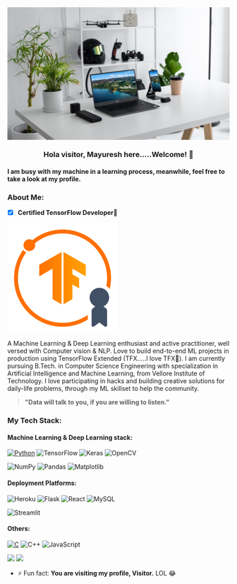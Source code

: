 <img src="https://github.com/mayureshagashe2105/mayureshagashe2105/blob/main/assets/Final%20Setup.jpg" height="300.3px" width="950px" align="center"/>

<h3 align="center"><b>Hola visitor, Mayuresh here.....Welcome! 👋</b></h3>

#### I am busy with my machine in a learning process, meanwhile, feel free to take a look at my profile.

### About Me:
- [x] **Certified TensorFlow Developer**🤩

<img src="https://github.com/mayureshagashe2105/mayureshagashe2105/blob/main/assets/Certified%20TensorFlow%20Developer%20Badge.png" align="center" height="250px" width="250px"/>

A Machine Learning & Deep Learning enthusiast and active practitioner, well versed with Computer vision & NLP. Love to build end-to-end ML projects in production using TensorFlow Extended (TFX.....I love TFX💖). I am currently pursuing B.Tech. in Computer Science Engineering with specialization in Artificial Intelligence and Machine Learning, from Vellore Institute of Technology. I love participating in hacks and building creative solutions for daily-life problems, through my ML skillset to help the community.
> __"Data will talk to you, if you are willing to listen."__

### My Tech Stack:
#### Machine Learning & Deep Learning stack:
[![Python](https://img.shields.io/badge/-Python-033800?&logo=python&logoColor=0bf)](https://github.com/adamalston?tab=repositories&q=&type=&language=python)
![TensorFlow](https://img.shields.io/badge/-TensorFlow-067300?&logo=TensorFlow&logoColor=f77c00)
![Keras](https://img.shields.io/badge/Keras%20-%23D00000.svg?&style=for-the-badge&logo=Keras&logoColor=white)
![OpenCV](https://img.shields.io/badge/OpenCV-27338e?style=for-the-badge&logo=OpenCV&logoColor=white)

![NumPy](https://img.shields.io/badge/-NumPy-0d0138?&logo=NumPy&logoColor=ff6791)
![Pandas](https://img.shields.io/badge/-Pandas-130252?&logo=Pandas&logoColor=0ff)
![Matplotlib](https://img.shields.io/badge/-Matplotlib-170263?&logo=Matplotlib&logoColor=336791)

#### Deployment Platforms:
![Heroku](https://img.shields.io/badge/Heroku-430098?style=for-the-badge&logo=heroku&logoColor=white)
![Flask](https://img.shields.io/badge/Flask-000000?style=for-the-badge&logo=flask&logoColor=white)
![React](https://img.shields.io/badge/react-%2320232a.svg?style=for-the-badge&logo=react&logoColor=%2361DAFB)
![MySQL](https://img.shields.io/badge/mysql-%2300f.svg?style=for-the-badge&logo=mysql&logoColor=white)

![Streamlit](https://static.streamlit.io/badges/streamlit_badge_black_white.svg)

#### Others:
[![C](https://img.shields.io/badge/-C-808080?&logo=C)](https://github.com/adamalston?tab=repositories&q=&type=&language=c)
![C++](https://img.shields.io/badge/-C++-9c9c9c?&logo=c%2b%2b&logoColor=00599C)
![JavaScript](https://img.shields.io/badge/javascript-%23323330.svg?style=for-the-badge&logo=javascript&logoColor=%23F7DF1E)

<img height="137.3px" src="https://github-readme-stats.vercel.app/api?username=mayureshagashe2105&hide_title=true&hide_border=true&show_icons=true&include_all_commits=true&count_private=true&line_height=21&icon_color=2234AE&text_color=D3D3D3&bg_color=0,000000,130F40" /><!-- wi*quL3fcV -->
<img height="90.3px" src="https://github-readme-stats.vercel.app/api/top-langs/?username=mayureshagashe2105&hide=html&hide_title=true&hide_border=true&layout=compact&langs_count=7&icon_color=2234AE&text_color=D3D3D3&bg_color=0,000000,130F40" />




- ⚡ Fun fact: __You are visiting my profile, Visitor.__ LOL 😂

